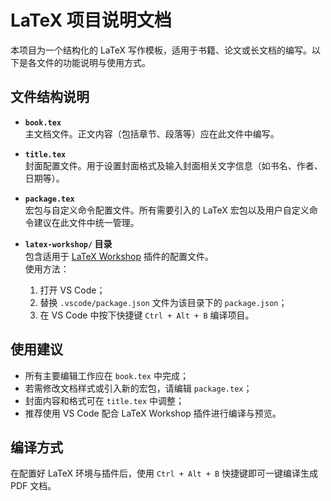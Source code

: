 # LaTeX 项目说明文档

本项目为一个结构化的 LaTeX 写作模板，适用于书籍、论文或长文档的编写。以下是各文件的功能说明与使用方式。

## 文件结构说明

- **`book.tex`**  
  主文档文件。正文内容（包括章节、段落等）应在此文件中编写。

- **`title.tex`**  
  封面配置文件。用于设置封面格式及输入封面相关文字信息（如书名、作者、日期等）。

- **`package.tex`**  
  宏包与自定义命令配置文件。所有需要引入的 LaTeX 宏包以及用户自定义命令建议在此文件中统一管理。

- **`latex-workshop/` 目录**  
  包含适用于 [LaTeX Workshop](https://marketplace.visualstudio.com/items?itemName=James-Yu.latex-workshop) 插件的配置文件。  
  使用方法：
  1. 打开 VS Code；
  2. 替换 `.vscode/package.json` 文件为该目录下的 `package.json`；
  3. 在 VS Code 中按下快捷键 `Ctrl + Alt + B` 编译项目。

## 使用建议

- 所有主要编辑工作应在 `book.tex` 中完成；
- 若需修改文档样式或引入新的宏包，请编辑 `package.tex`；
- 封面内容和格式可在 `title.tex` 中调整；
- 推荐使用 VS Code 配合 LaTeX Workshop 插件进行编译与预览。

## 编译方式

在配置好 LaTeX 环境与插件后，使用 `Ctrl + Alt + B` 快捷键即可一键编译生成 PDF 文档。